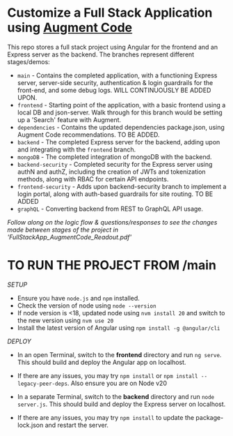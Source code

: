 # Customize a Full Stack Application using [Augment Code](https://wwww.augmentcode.com)


This repo stores a full stack project using Angular for the frontend and an Express server as the backend.
The branches represent different stages/demos:

- `main` - Contains the completed application, with a functioning Express server, server-side security, authentication & login guardrails for the front-end, and some debug logs. WILL CONTINUOUSLY BE ADDED UPON.
- `frontend` - Starting point of the application, with a basic frontend using a local DB and json-server. Walk through for this branch would be setting up a 'Search' feature with Augment.
- `dependencies` - Contains the updated dependencies package.json, using Augment Code recommendations. TO BE ADDED.
- `backend` - The completed Express server for the backend, adding upon and integrating with the `frontend` branch.
- `mongoDB` - The completed integration of mongoDB with the backend. 
- `backend-security` - Completed security for the Express server using authN and authZ, including the creation of JWTs and tokenization methods, along with RBAC for certain API endpoints. 
- `frontend-security` - Adds upon backend-security branch to implement a login portal, along with auth-based guardrails for site routing. TO BE ADDED
- `graphQL` - Converting backend from REST to GraphQL API usage.

*Follow along on the logic flow & questions/responses to see the changes made between stages of the project in 'FullStackApp_AugmentCode_Readout.pdf'*

# TO RUN THE PROJECT FROM /main

*SETUP*
- Ensure you have `node.js` and `npm` installed.
- Check the version of node using `node --version`
- If node version is <18, updated node using `nvm install 20` and switch to the new version using `nvm use 20`
- Install the latest version of Angular using `npm install -g @angular/cli`

*DEPLOY*
- In an open Terminal, switch to the **frontend** directory and run `ng serve`. This should build and deploy the Angular app on localhost.
- If there are any issues, you may try `npm install` or `npm install --legacy-peer-deps`. Also ensure you are on Node v20


- In a separate Terminal, switch to the **backend** directory and run `node server.js`. This should build and deploy the Express server on localhost.
- If there are any issues, you may try `npm install` to update the package-lock.json and restart the server.
